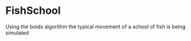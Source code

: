 # FishSchool

Using the boids algorithm the typical movement of a school of fish is being simulated
